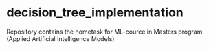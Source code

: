 # decision_tree_implementation
Repository contains the hometask for ML-cource in Masters program (Applied Artificial Intelligence Models)
